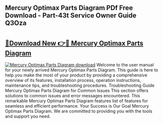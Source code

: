 ## Mercury Optimax Parts Diagram PDf Free Download - Part-43t Service Owner Guide Q3Oza

# <h2><a href="http://dfn7ii.blite.top/?on=Mercury+Optimax+Parts+Diagram">🔗Download New 👉🔴 Mercury Optimax Parts Diagram</a></h2>

[![Mercury Optimax Parts Diagram download](https://i.imgur.com/lujVjoI.png)](http://dfn7ii.blite.top/?on=Mercury+Optimax+Parts+Diagram)
Welcome to the user manual for your newly arrived Mercury Optimax Parts Diagram. This guide is here to help you make the most of your product by providing a comprehensive overview of its features, installation process, operation instructions, maintenance tips, and troubleshooting procedures. Troubleshooting Guide Mercury Optimax Parts Diagram for Common Issues This section offers solutions to common issues and error messages encountered. This remarkable Mercury Optimax Parts Diagram features list of features for seamless and efficient performance. Your Success is Our Goal Mercury Optimax Parts Diagram. We are committed to providing you with the tools and support you need.
